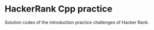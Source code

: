 ﻿# HackerRank Cpp practice

Solution codes of the introduction practice challenges of Hacker Rank.

